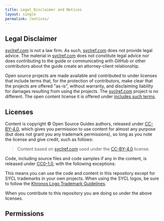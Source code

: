 ```yaml
---
title: Legal Disclaimer and Notices
layout: single
permalink: /notices/
---
```


## Legal Disclaimer

[syclref.com] is not a law firm. As such, [syclref.com] does not provide legal advice. The material in [syclref.com] does not constitute legal advice nor does contributing to the guide or communicating with GitHub or other contributors about the guide create an attorney-client relationship.

Open source projects are made available and contributed to under licenses that include terms that, for the protection of contributors, make clear that the projects are offered "as-is", without warranty, and disclaiming liability for damages resulting from using the projects. The [syclref.com] project is no different. The open content license it is offered under [includes such terms].

## Licenses

Content is copyright © Open Source Guides authors, released under [CC-BY-4.0], which gives you permission to use content for almost any purpose (but does not grant you any trademark permissions), so long as you note the license and give credit, such as follows:

> Content based on [syclref.com] used under the [CC-BY-4.0] license.

Code, including source files and code samples if any in the content, is released under [CC0-1.0], with the following exceptions:

<!--
* The primer components in `node_modules` are under the MIT license; see `LICENSE` in each component's directory
* The [Octicons images](https://octicons.github.com) are under the [SIL OFL 1.1](https://scripts.sil.org/ofl)
-->

This means you can use the code and content in this repository except for SYCL trademarks in your own projects. When using the SYCL logos, be sure to follow the [Khronos Logo Trademark Guidelines](https://github.com/logos).

When you contribute to this repository you are doing so under the above licenses.


## Permissions

<!--
Screenshots and images from other projects are used with permissions below.
-->

[syclref.com]: https://syclref.com
[includes such terms]: https://creativecommons.org/licenses/by/4.0/legalcode#s5
[CC-BY-4.0]: https://creativecommons.org/licenses/by/4.0/
[CC0-1.0]: https://creativecommons.org/publicdomain/zero/1.0/
